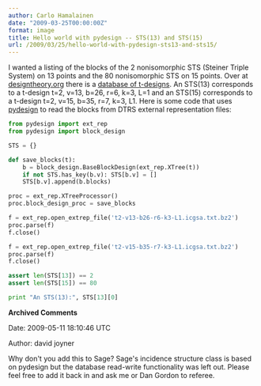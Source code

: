```yaml
---
author: Carlo Hamalainen
date: "2009-03-25T00:00:00Z"
format: image
title: Hello world with pydesign -- STS(13) and STS(15)
url: /2009/03/25/hello-world-with-pydesign-sts13-and-sts15/
---
```


I wanted a listing of the blocks of the 2 nonisomorphic STS (Steiner Triple System) on 13 points and the 80 nonisomorphic STS on 15 points. Over at [designtheory.org](http://designtheory.org) there is a [database of t-designs](http://designtheory.org/database/t-designs/). An STS(13) corresponds to a t-design t=2, v=13, b=26, r=6, k=3, L=1 and an STS(15) corresponds to a t-design t=2, v=15, b=35, r=7, k=3, L1. Here is some code that uses [pydesign](http://designtheory.org/software/pydesign/) to read the blocks from DTRS external representation files:

```python
from pydesign import ext_rep
from pydesign import block_design

STS = {}

def save_blocks(t):
    b = block_design.BaseBlockDesign(ext_rep.XTree(t))
    if not STS.has_key(b.v): STS[b.v] = []
    STS[b.v].append(b.blocks)

proc = ext_rep.XTreeProcessor()
proc.block_design_proc = save_blocks

f = ext_rep.open_extrep_file('t2-v13-b26-r6-k3-L1.icgsa.txt.bz2')
proc.parse(f)
f.close()

f = ext_rep.open_extrep_file('t2-v15-b35-r7-k3-L1.icgsa.txt.bz2')
proc.parse(f)
f.close()

assert len(STS[13]) == 2
assert len(STS[15]) == 80

print "An STS(13):", STS[13][0]
```

**Archived Comments**

Date: 2009-05-11 18:10:46 UTC

Author: david joyner

Why don't you add this to Sage? Sage's incidence structure class is based on pydesign but the database read-write functionality was left out. Please feel free to add it back in and ask me or Dan Gordon to referee.
